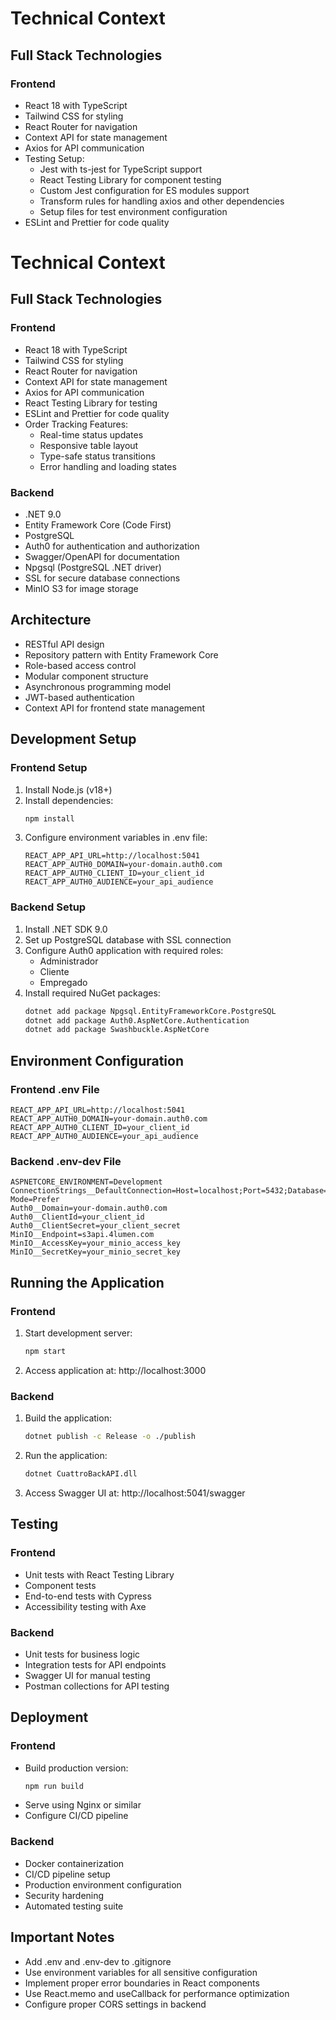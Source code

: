 # Technical Context

## Full Stack Technologies

### Frontend
- React 18 with TypeScript
- Tailwind CSS for styling
- React Router for navigation
- Context API for state management
- Axios for API communication
- Testing Setup:
  * Jest with ts-jest for TypeScript support
  * React Testing Library for component testing
  * Custom Jest configuration for ES modules support
  * Transform rules for handling axios and other dependencies
  * Setup files for test environment configuration
- ESLint and Prettier for code quality
# Technical Context

## Full Stack Technologies

### Frontend
- React 18 with TypeScript
- Tailwind CSS for styling
- React Router for navigation
- Context API for state management
- Axios for API communication
- React Testing Library for testing
- ESLint and Prettier for code quality
- Order Tracking Features:
  * Real-time status updates
  * Responsive table layout
  * Type-safe status transitions
  * Error handling and loading states

### Backend
- .NET 9.0
- Entity Framework Core (Code First)
- PostgreSQL
- Auth0 for authentication and authorization
- Swagger/OpenAPI for documentation
- Npgsql (PostgreSQL .NET driver)
- SSL for secure database connections
- MinIO S3 for image storage

## Architecture
- RESTful API design
- Repository pattern with Entity Framework Core
- Role-based access control
- Modular component structure
- Asynchronous programming model
- JWT-based authentication
- Context API for frontend state management

## Development Setup

### Frontend Setup
1. Install Node.js (v18+)
2. Install dependencies:
   ```bash
   npm install
   ```
3. Configure environment variables in .env file:
   ```plaintext
   REACT_APP_API_URL=http://localhost:5041
   REACT_APP_AUTH0_DOMAIN=your-domain.auth0.com
   REACT_APP_AUTH0_CLIENT_ID=your_client_id
   REACT_APP_AUTH0_AUDIENCE=your_api_audience
   ```

### Backend Setup
1. Install .NET SDK 9.0
2. Set up PostgreSQL database with SSL connection
3. Configure Auth0 application with required roles:
   - Administrador
   - Cliente
   - Empregado
4. Install required NuGet packages:
   ```bash
   dotnet add package Npgsql.EntityFrameworkCore.PostgreSQL
   dotnet add package Auth0.AspNetCore.Authentication
   dotnet add package Swashbuckle.AspNetCore
   ```

## Environment Configuration

### Frontend .env File
```plaintext
REACT_APP_API_URL=http://localhost:5041
REACT_APP_AUTH0_DOMAIN=your-domain.auth0.com
REACT_APP_AUTH0_CLIENT_ID=your_client_id
REACT_APP_AUTH0_AUDIENCE=your_api_audience
```

### Backend .env-dev File
```plaintext
ASPNETCORE_ENVIRONMENT=Development
ConnectionStrings__DefaultConnection=Host=localhost;Port=5432;Database=cuattro_dev;Username=postgres;Password=your_password;Ssl Mode=Prefer
Auth0__Domain=your-domain.auth0.com
Auth0__ClientId=your_client_id
Auth0__ClientSecret=your_client_secret
MinIO__Endpoint=s3api.4lumen.com
MinIO__AccessKey=your_minio_access_key
MinIO__SecretKey=your_minio_secret_key
```

## Running the Application

### Frontend
1. Start development server:
   ```bash
   npm start
   ```
2. Access application at: http://localhost:3000

### Backend
1. Build the application:
   ```bash
   dotnet publish -c Release -o ./publish
   ```
2. Run the application:
   ```bash
   dotnet CuattroBackAPI.dll
   ```
3. Access Swagger UI at: http://localhost:5041/swagger

## Testing

### Frontend
- Unit tests with React Testing Library
- Component tests
- End-to-end tests with Cypress
- Accessibility testing with Axe

### Backend
- Unit tests for business logic
- Integration tests for API endpoints
- Swagger UI for manual testing
- Postman collections for API testing

## Deployment

### Frontend
- Build production version:
  ```bash
  npm run build
  ```
- Serve using Nginx or similar
- Configure CI/CD pipeline

### Backend
- Docker containerization
- CI/CD pipeline setup
- Production environment configuration
- Security hardening
- Automated testing suite

## Important Notes
- Add .env and .env-dev to .gitignore
- Use environment variables for all sensitive configuration
- Implement proper error boundaries in React components
- Use React.memo and useCallback for performance optimization
- Configure proper CORS settings in backend
